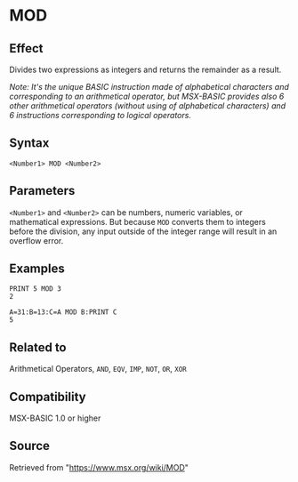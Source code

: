 # MOD

## Effect

Divides two expressions as integers and returns the remainder as a result.

_Note: It's the unique BASIC instruction made of alphabetical characters and corresponding to an arithmetical operator, but MSX-BASIC provides also 6 other arithmetical operators (without using of alphabetical characters) and 6 instructions corresponding to logical operators._

## Syntax

`<Number1> MOD <Number2>`

## Parameters

`<Number1>` and `<Number2>` can be numbers, numeric variables, or mathematical expressions. But because `MOD` converts them to integers before the division, any input outside of the integer range will result in an overflow error.

## Examples

```basic
PRINT 5 MOD 3
2
```

```basic
A=31:B=13:C=A MOD B:PRINT C
5
```

## Related to

Arithmetical Operators, `AND`, `EQV`, `IMP`, `NOT`, `OR`, `XOR`

## Compatibility

MSX-BASIC 1.0 or higher

## Source

Retrieved from "https://www.msx.org/wiki/MOD"
